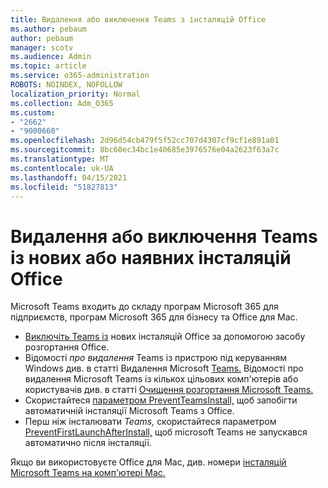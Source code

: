 ```yaml
---
title: Видалення або виключення Teams з інсталяцій Office
ms.author: pebaum
author: pebaum
manager: scotv
ms.audience: Admin
ms.topic: article
ms.service: o365-administration
ROBOTS: NOINDEX, NOFOLLOW
localization_priority: Normal
ms.collection: Adm_O365
ms.custom:
- "2662"
- "9000660"
ms.openlocfilehash: 2d96d54cb479f5f52cc707d4307cf9cf1e891a01
ms.sourcegitcommit: 8bc60ec34bc1e40685e3976576e04a2623f63a7c
ms.translationtype: MT
ms.contentlocale: uk-UA
ms.lasthandoff: 04/15/2021
ms.locfileid: "51827813"
---
```

# <a name="uninstall-or-exclude-teams-from-new-or-existing-office-installations"></a>Видалення або виключення Teams із нових або наявних інсталяцій Office

Microsoft Teams входить до складу програм Microsoft 365 для підприємств, програм Microsoft 365 для бізнесу та Office для Mac.

- [Виключіть Teams із](https://docs.microsoft.com/deployoffice/teams-install#how-to-exclude-microsoft-teams-from-new-installations-of-microsoft-365-apps) нових інсталяцій Office за допомогою засобу розгортання Office.
- Відомості *про видалення* Teams із пристрою під керуванням Windows див. в статті Видалення Microsoft [Teams.](https://support.office.com/article/3b159754-3c26-4952-abe7-57d27f5f4c81) Відомості про видалення Microsoft Teams із кількох цільових комп'ютерів або користувачів див. в статті [Очищення розгортання Microsoft Teams.](https://docs.microsoft.com/microsoftteams/scripts/powershell-script-teams-deployment-clean-up)
- Скористайтеся [параметром PreventTeamsInstall,](https://docs.microsoft.com/deployoffice/teams-install#use-group-policy-to-control-the-installation-of-microsoft-teams
) щоб запобігти автоматичній інсталяції Microsoft Teams з Office.
- Перш ніж інсталювати *Teams,* скористайтеся параметром [PreventFirstLaunchAfterInstall,](https://docs.microsoft.com/deployoffice/teams-install#use-group-policy-to-prevent-microsoft-teams-from-starting-automatically-after-installation) щоб microsoft Teams не запускався автоматично після інсталяції.

Якщо ви використовуєте Office для Mac, див. номери [інсталяцій Microsoft Teams на комп'ютері Mac.](https://docs.microsoft.com/deployoffice/teams-install#microsoft-teams-installations-on-a-mac)